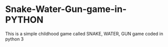 # Snake-Water-Gun-game-in-PYTHON
This is a simple childhood game called SNAKE, WATER, GUN game coded in python 3

